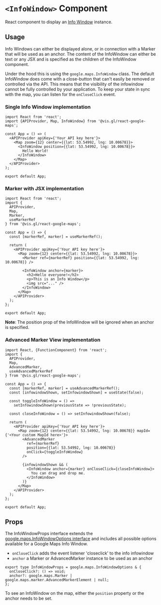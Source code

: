 # `<InfoWindow>` Component

React component to display an [Info Window](https://developers.google.com/maps/documentation/javascript/reference/info-window) instance.

## Usage

Info Windows can either be displayed alone, or in connection with a Marker
that will be used as an anchor. The content of the InfoWindow can either be
text or any JSX and is specified as the children of the InfoWindow
component.

Under the hood this is using the `google.maps.InfoWindow` class. The default
InfoWindow does come with a close-button that can't easily be removed or
controlled via the API. This means that the visibility of the infowindow
cannot be fully controlled by your application. To keep your state in sync
with the map, you can listen for the `onCloseClick` event.

### Single Info Window implementation

```tsx
import React from 'react';
import {APIProvider, Map, InfoWindow} from '@vis.gl/react-google-maps';

const App = () => (
  <APIProvider apiKey={'Your API key here'}>
    <Map zoom={12} center={{lat: 53.54992, lng: 10.00678}}>
      <InfoWindow position={{lat: 53.54992, lng: 10.00678}}>
        Hello World!
      </InfoWindow>
    </Map>
  </APIProvider>
);

export default App;
```

### Marker with JSX implementation

```tsx
import React from 'react';
import {
  APIProvider,
  Map,
  Marker,
  useMarkerRef
} from '@vis.gl/react-google-maps';

const App = () => {
  const [markerRef, marker] = useMarkerRef();

  return (
    <APIProvider apiKey={'Your API key here'}>
      <Map zoom={12} center={{lat: 53.54992, lng: 10.00678}}>
        <Marker ref={markerRef} position={{lat: 53.54992, lng: 10.00678}} />

        <InfoWindow anchor={marker}>
          <h2>Hello everyone!</h2>
          <p>This is an Info Window</p>
          <img src="..." />
        </InfoWindow>
      </Map>
    </APIProvider>
  );
};

export default App;
```

**Note**: The position prop of the InfoWindow will be ignored when an anchor is specified.

### Advanced Marker View implementation

```tsx
import React, {FunctionComponent} from 'react';
import {
  APIProvider,
  Map,
  AdvancedMarker,
  useAdvancedMarkerRef
} from '@vis.gl/react-google-maps';

const App = () => {
  const [markerRef, marker] = useAdvancedMarkerRef();
  const [infowindowShown, setInfowindowShown] = useState(false);

  const toggleInfoWindow = () =>
    setInfowindowShown(previousState => !previousState);

  const closeInfoWindow = () => setInfowindowShown(false);

  return (
    <APIProvider apiKey={'Your API key here'}>
      <Map zoom={12} center={{lat: 53.54992, lng: 10.00678}} mapId={'<Your custom MapId here>'}>
        <AdvancedMarker
          ref={markerRef}
          position={{lat: 53.54992, lng: 10.00678}}
          onClick={toggleInfoWindow}
        />

        {infowindowShown && (
          <InfoWindow anchor={marker} onCloseClick={closeInfoWindow}>
            You can drag and drop me.
          </InfoWindow>
        )}
      </Map>
    </APIProvider>
  );
};

export default App;
```

## Props

The InfoWindowProps interface extends the [google.maps.InfoWindowOptions interface](https://developers.google.com/maps/documentation/javascript/reference/info-window#InfoWindowOptions) and includes all possible options available for a Google Maps Info Window.

- `onCloseClick` adds the event listener 'closeclick' to the info infowindow
- `anchor` a Marker or AdvancedMarker instance to be used as an anchor

```tsx
export type InfoWindowProps = google.maps.InfoWindowOptions & {
  onCloseClick?: () => void;
  anchor?: google.maps.Marker | google.maps.marker.AdvancedMarkerElement | null;
};
```

To see an InfoWindow on the map, either the `position` property or the anchor needs to be set.

